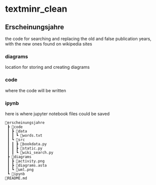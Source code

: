 # textminr_clean

## Erscheinungsjahre

the code for searching and replacing the old and false publication years, with the new ones found on wikipedia sites

### diagrams

location for storing and creating diagrams

### code

where the code will be written

### ipynb

here is where jupyter notebook files could be saved

```
📂erscheinungsjahre
 ┣ 📂code
 ┃ ┣ 📂data
 ┃ ┃ ┗ 📜words.txt
 ┃ ┗ 📂src
 ┃ ┃ ┣ 📜bookdata.py
 ┃ ┃ ┣ 📜static.py
 ┃ ┃ ┗ 📜wiki_search.py
 ┣ 📂diagrams
 ┃ ┣ 📜activity.png
 ┃ ┣ 📜diagrams.asta
 ┃ ┗ 📜uml.png
 ┗ 📂ipynb
📜README.md
```